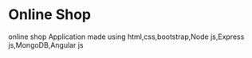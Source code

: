# Online Shop
online shop
Application made using html,css,bootstrap,Node js,Express js,MongoDB,Angular js
